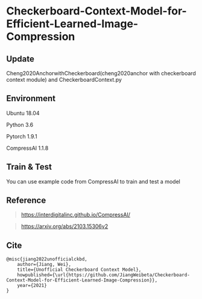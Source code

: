 # Checkerboard-Context-Model-for-Efficient-Learned-Image-Compression

## Update
  Cheng2020AnchorwithCheckerboard(cheng2020anchor with checkerboard context module) and CheckerboardContext.py
  
## Environment
  Ubuntu 18.04

  Python 3.6

  Pytorch 1.9.1

  CompressAI 1.1.8

## Train & Test
  You can use example code from CompressAI to train and test a model

## Reference
  > https://interdigitalinc.github.io/CompressAI/

  > https://arxiv.org/abs/2103.15306v2

## Cite
```
@misc{jiang2022unofficialckbd,
    author={Jiang, Wei},
    title={Unofficial Checkerboard Context Model},
    howpublished={\url{https://github.com/JiangWeibeta/Checkerboard-Context-Model-for-Efficient-Learned-Image-Compression}},
    year={2021}
}
```
